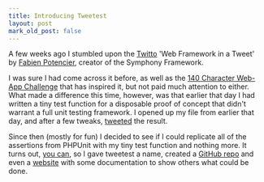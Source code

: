 ```yaml
---
title: Introducing Tweetest
layout: post
mark_old_post: false
---
```

A few weeks ago I stumbled upon the [Twitto](http://twitto.org/) 'Web Framework in a Tweet' by [Fabien Potencier](http://fabien.potencier.org/), creator of the Symphony Framework.

I was sure I had come across it before, as well as the [140 Character Web-App Challenge](http://f055.net/article/the-140-character-webapp-challenge/) that has inspired it, but not paid much attention to either.  What made a difference this time, however, was that earlier that day I had written a tiny test function for a disposable proof of concept that didn't warrant a full unit testing framework.  I opened up my file from earlier that day, and after a few tweaks, [tweeted](https://twitter.com/sixdaysad/status/223484283254349824) the result.

Since then (mostly for fun) I decided to see if I could replicate all of the assertions from PHPUnit with my tiny test function and nothing more.  It turns out, [you can](http://adambrett.github.com/tweetest), so I gave tweetest a name, created a [GitHub repo](http://github.com/adambrett/tweetest) and even a [website](http://adambrett.github.com/tweetest) with some documentation to show others what could be done.
